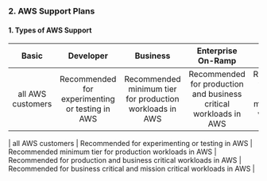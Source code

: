 ### 2. AWS Support Plans

#### 1. Types of AWS Support
| Basic | Developer | Business | Enterprise On-Ramp | Enterprise |
| :---: | :---: | :---: | :---: | :---: |
| all AWS customers | Recommended for experimenting or testing in AWS | Recommended minimum tier for production workloads in AWS | Recommended for production and business critical workloads in AWS | Recommended for business critical and mission critical workloads in AWS |

| all AWS customers | Recommended for experimenting or testing in AWS | Recommended minimum tier for production workloads in AWS | Recommended for production and business critical workloads in AWS | Recommended for business critical and mission critical workloads in AWS |
